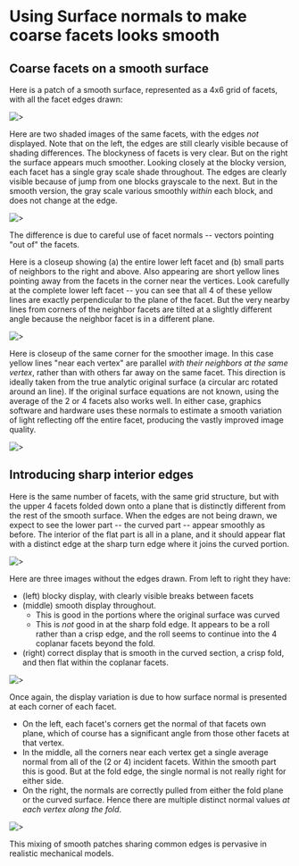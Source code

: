 # Using Surface normals to make coarse facets looks smooth

## Coarse facets on a smooth surface

Here is a patch of a smooth surface, represented as a 4x6 grid of facets, with all the facet edges drawn:

![>](./figs/GriddedSurfaceExample/AllEdges.png)

Here are two shaded images of the same facets, with the edges _not_ displayed. Note that on the left, the edges are still clearly visible because of shading differences. The blockyness of facets is very clear. But on the right the surface appears much smoother. Looking closely at the blocky version, each facet has a single gray scale shade throughout. The edges are clearly visible because of jump from one blocks grayscale to the next. But in the smooth version, the gray scale various smoothly _within_ each block, and does not change at the edge.

![>](./figs/GriddedSurfaceExample/SideBySideFacetVersusVertexNormals.png)

The difference is due to careful use of facet normals -- vectors pointing "out of" the facets.

Here is a closeup showing (a) the entire lower left facet and (b) small parts of neighbors to the right and above. Also appearing are short yellow lines pointing away from the facets in the corner near the vertices. Look carefully at the complete lower left facet -- you can see that all 4 of these yellow lines are exactly perpendicular to the plane of the facet. But the very nearby lines from corners of the neighbor facets are tilted at a slightly different angle because the neighbor facet is in a different plane.

![>](./figs/GriddedSurfaceExample/ZoomFacetNormal.png)

Here is closeup of the same corner for the smoother image. In this case yellow lines "near each vertex" are parallel _with their neighbors at the same vertex_, rather than with others far away on the same facet. This direction is ideally taken from the true analytic original surface (a circular arc rotated around an line). If the original surface equations are not known, using the average of the 2 or 4 facets also works well. In either case, graphics software and hardware uses these normals to estimate a smooth variation of light reflecting off the entire facet, producing the vastly improved image quality.

![>](./figs/GriddedSurfaceExample/ZoomVertexNormal.png)

## Introducing sharp interior edges

Here is the same number of facets, with the same grid structure, but with the upper 4 facets folded down onto a plane that is distinctly different from the rest of the smooth surface. When the edges are not being drawn, we expect to see the lower part -- the curved part -- appear smoothly as before. The interior of the flat part is all in a plane, and it should appear flat with a distinct edge at the sharp turn edge where it joins the curved portion.

![>](./figs/GriddedSurfaceExample/FoldedWithEdges.png)

Here are three images without the edges drawn. From left to right they have:

- (left) blocky display, with clearly visible breaks between facets
- (middle) smooth display throughout.
  - This is good in the portions where the original surface was curved
  - This is _not_ good in at the sharp fold edge. It appears to be a roll rather than a crisp edge, and the roll seems to continue into the 4 coplanar facets beyond the fold.
- (right) correct display that is smooth in the curved section, a crisp fold, and then flat within the coplanar facets.

![>](./figs/GriddedSurfaceExample/FoldedShadingVariants.png)

Once again, the display variation is due to how surface normal is presented at each corner of each facet.

- On the left, each facet's corners get the normal of that facets own plane, which of course has a significant angle from those other facets at that vertex.
- In the middle, all the corners near each vertex get a single average normal from all of the (2 or 4) incident facets. Within the smooth part this is good. But at the fold edge, the single normal is not really right for either side.
- On the right, the normals are correctly pulled from either the fold plane or the curved surface. Hence there are multiple distinct normal values _at each vertex along the fold_.

![>](./figs/GriddedSurfaceExample/FoldedWithNormals.png)

This mixing of smooth patches sharing common edges is pervasive in realistic mechanical models.
